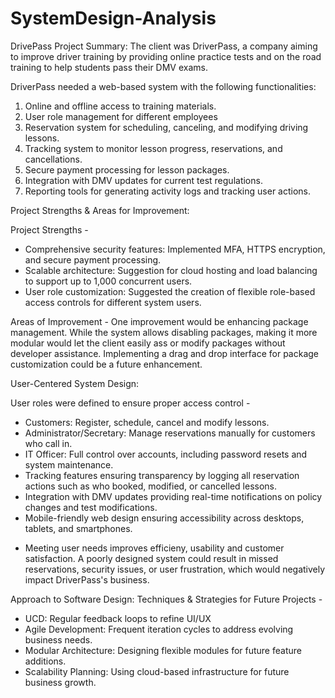 # SystemDesign-Analysis
DrivePass Project Summary:
The client was DriverPass, a company aiming to improve driver training by providing online practice tests and on the road training to help students pass their DMV exams. 

DriverPass needed a web-based system with the following functionalities: 
1. Online and offline access to training materials.
2. User role management for different employees
3. Reservation system for scheduling, canceling, and modifying driving lessons.
4. Tracking system to monitor lesson progress, reservations, and cancellations.
5. Secure payment processing for lesson packages.
6. Integration with DMV updates for current test regulations.
7. Reporting tools for generating activity logs and tracking user actions.

Project Strengths & Areas for Improvement:

Project Strengths - 

* Comprehensive security features: Implemented MFA, HTTPS encryption, and secure payment processing.
* Scalable architecture: Suggestion for cloud hosting and load balancing to support up to 1,000 concurrent users.
* User role customization: Suggested the creation of flexible role-based access controls for different system users.

Areas of Improvement - 
One improvement would be enhancing package management. While the system allows disabling packages, making it more modular would let the client easily ass or modify packages without developer assistance. Implementing a drag and drop interface for package customization could be a future enhancement. 

User-Centered System Design: 

User roles were defined to ensure proper access control -
* Customers: Register, schedule, cancel and modify lessons.
* Administrator/Secretary: Manage reservations manually for customers who call in.
* IT Officer: Full control over accounts, including password resets and system maintenance.
* Tracking features ensuring transparency by logging all reservation actions such as who booked, modified, or cancelled lessons.
* Integration with DMV updates providing real-time notifications on policy changes and test modifications.
* Mobile-friendly web design ensuring accessibility across desktops, tablets, and smartphones.
- Meeting user needs improves efficieny, usability and customer satisfaction. A poorly designed system could result in missed reservations, security issues, or user frustration, which would negatively impact DriverPass's business.

Approach to Software Design: 
Techniques & Strategies for Future Projects - 
* UCD: Regular feedback loops to refine UI/UX
* Agile Development: Frequent iteration cycles to address evolving business needs.
* Modular Architecture: Designing flexible modules for future feature additions.
* Scalability Planning: Using cloud-based infrastructure for future business growth. 
